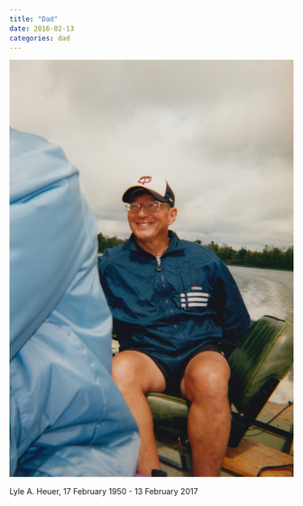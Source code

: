 ```yaml
---
title: "Dad"
date: 2016-02-13
categories: dad
---
```


![Photo of Lyle A. Heuer](/assets/images/dad.jpg)

Lyle A. Heuer, 17 February 1950 - 13 February 2017

